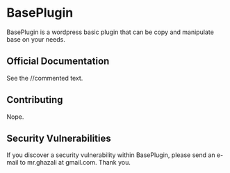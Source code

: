 # BasePlugin
BasePlugin is a wordpress basic plugin that can be copy and manipulate base on your needs.

## Official Documentation

See the //commented text.

## Contributing

Nope.

## Security Vulnerabilities

If you discover a security vulnerability within BasePlugin, please send an e-mail to mr.ghazali at gmail.com. Thank you.
